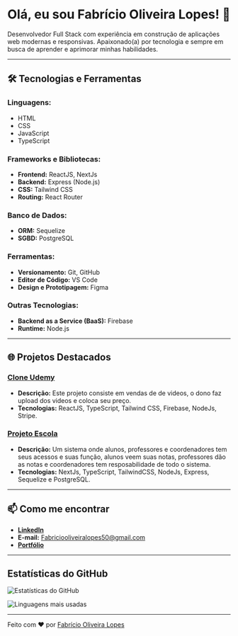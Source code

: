 # Olá, eu sou Fabrício Oliveira Lopes! 👋

Desenvolvedor Full Stack com experiência em construção de aplicações web modernas e responsivas. Apaixonado(a) por tecnologia e sempre em busca de aprender e aprimorar minhas habilidades.

---

## 🛠️ Tecnologias e Ferramentas

### **Linguagens:**
- HTML
- CSS
- JavaScript
- TypeScript

### **Frameworks e Bibliotecas:**
- **Frontend:** ReactJS, NextJs
- **Backend:** Express (Node.js)
- **CSS:** Tailwind CSS
- **Routing:** React Router

### **Banco de Dados:**
- **ORM:** Sequelize
- **SGBD:** PostgreSQL

### **Ferramentas:**
- **Versionamento:** Git, GitHub
- **Editor de Código:** VS Code
- **Design e Prototipagem:** Figma

### **Outras Tecnologias:**
- **Backend as a Service (BaaS):** Firebase
- **Runtime:** Node.js

---

## 🌐 Projetos Destacados

### [Clone Udemy](https://github.com/Fabrioco/hotmart)
- **Descrição:** Este projeto consiste em vendas de de videos, o dono faz upload dos videos e coloca seu preço.
- **Tecnologias:** ReactJS, TypeScript, Tailwind CSS, Firebase, NodeJs, Stripe.

### [Projeto Escola](https://github.com/Fabrioco/Projeto-Escola)
- **Descrição:** Um sistema onde alunos, professores e coordenadores tem seus acessos e suas função, alunos veem suas notas, professores dão as notas e coordenadores tem resposabilidade de todo o sistema.
- **Tecnologias:** NextJs, TypeScript, TailwindCSS, NodeJs, Express, Sequelize e PostgreSQL.

---

## 📫 Como me encontrar

- [**LinkedIn**](www.linkedin.com/in/fabrício-oliveira-lopes-b713892bb)
- **E-mail:** Fabriciooliveiralopes50@gmail.com
- [**Portfólio**](https://portfolio-full-stack-yj8l.vercel.app/)

---

## Estatísticas do GitHub
![Estatísticas do GitHub](https://github-readme-stats.vercel.app/api?username=Fabrioco&show_icons=true&theme=radical)

![Linguagens mais usadas](https://github-readme-stats.vercel.app/api/top-langs/?username=Fabrioco&layout=compact&theme=dark)

---

Feito com ❤️ por [Fabrício Oliveira Lopes](https://github.com/Fabrioco)


